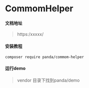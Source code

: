 # CommomHelper
#### 文档地址
> https:/xxxxx/

#### 安装教程
```
composer require panda/commom-helper
```

#### 运行demo
> vendor 目录下找到panda/demo

